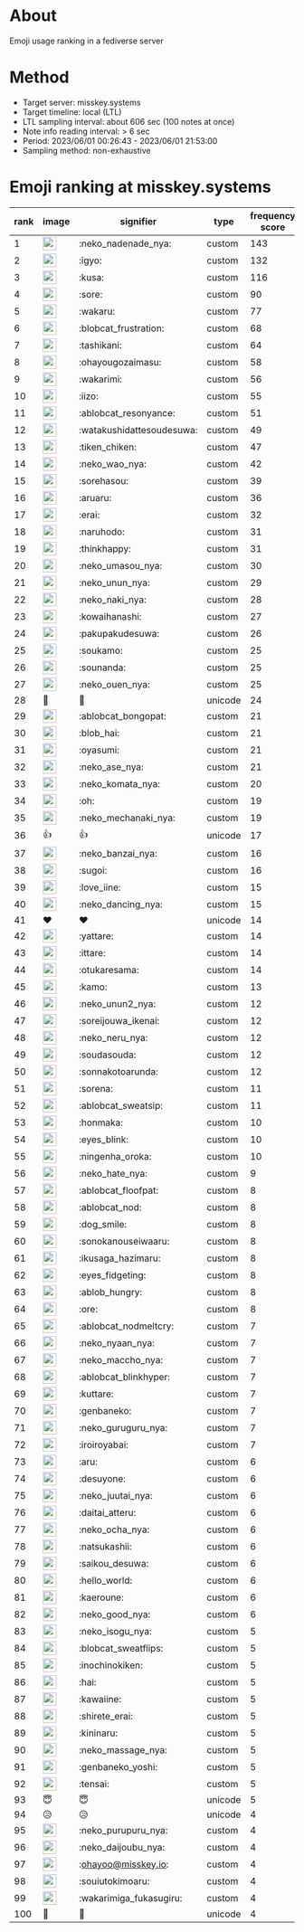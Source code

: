 # About
Emoji usage ranking in a fediverse server

# Method
- Target server: misskey.systems
- Target timeline: local (LTL)
- LTL sampling interval: about 606 sec (100 notes at once)
- Note info reading interval: > 6 sec
- Period: 2023/06/01 00:26:43 - 2023/06/01 21:53:00 
- Sampling method: non-exhaustive

# Emoji ranking at misskey.systems

|rank|image|signifier|type|frequency score|
|----|----|----|----|----|
|1|<img height="24" src="https://misskey.systems/emoji/neko_nadenade_nya.webp">|:neko_nadenade_nya:|custom|143|
|2|<img height="24" src="https://misskey.systems/emoji/igyo.webp">|:igyo:|custom|132|
|3|<img height="24" src="https://misskey.systems/emoji/kusa.webp">|:kusa:|custom|116|
|4|<img height="24" src="https://misskey.systems/emoji/sore.webp">|:sore:|custom|90|
|5|<img height="24" src="https://misskey.systems/emoji/wakaru.webp">|:wakaru:|custom|77|
|6|<img height="24" src="https://misskey.systems/emoji/blobcat_frustration.webp">|:blobcat_frustration:|custom|68|
|7|<img height="24" src="https://misskey.systems/emoji/tashikani.webp">|:tashikani:|custom|64|
|8|<img height="24" src="https://misskey.systems/emoji/ohayougozaimasu.webp">|:ohayougozaimasu:|custom|58|
|9|<img height="24" src="https://misskey.systems/emoji/wakarimi.webp">|:wakarimi:|custom|56|
|10|<img height="24" src="https://misskey.systems/emoji/iizo.webp">|:iizo:|custom|55|
|11|<img height="24" src="https://misskey.systems/emoji/ablobcat_resonyance.webp">|:ablobcat_resonyance:|custom|51|
|12|<img height="24" src="https://misskey.systems/emoji/watakushidattesoudesuwa.webp">|:watakushidattesoudesuwa:|custom|49|
|13|<img height="24" src="https://misskey.systems/emoji/tiken_chiken.webp">|:tiken_chiken:|custom|47|
|14|<img height="24" src="https://misskey.systems/emoji/neko_wao_nya.webp">|:neko_wao_nya:|custom|42|
|15|<img height="24" src="https://misskey.systems/emoji/sorehasou.webp">|:sorehasou:|custom|39|
|16|<img height="24" src="https://misskey.systems/emoji/aruaru.webp">|:aruaru:|custom|36|
|17|<img height="24" src="https://misskey.systems/emoji/erai.webp">|:erai:|custom|32|
|18|<img height="24" src="https://misskey.systems/emoji/naruhodo.webp">|:naruhodo:|custom|31|
|19|<img height="24" src="https://misskey.systems/emoji/thinkhappy.webp">|:thinkhappy:|custom|31|
|20|<img height="24" src="https://misskey.systems/emoji/neko_umasou_nya.webp">|:neko_umasou_nya:|custom|30|
|21|<img height="24" src="https://misskey.systems/emoji/neko_unun_nya.webp">|:neko_unun_nya:|custom|29|
|22|<img height="24" src="https://misskey.systems/emoji/neko_naki_nya.webp">|:neko_naki_nya:|custom|28|
|23|<img height="24" src="https://misskey.systems/emoji/kowaihanashi.webp">|:kowaihanashi:|custom|27|
|24|<img height="24" src="https://misskey.systems/emoji/pakupakudesuwa.webp">|:pakupakudesuwa:|custom|26|
|25|<img height="24" src="https://misskey.systems/emoji/soukamo.webp">|:soukamo:|custom|25|
|26|<img height="24" src="https://misskey.systems/emoji/sounanda.webp">|:sounanda:|custom|25|
|27|<img height="24" src="https://misskey.systems/emoji/neko_ouen_nya.webp">|:neko_ouen_nya:|custom|25|
|28|🍗|🍗|unicode|24|
|29|<img height="24" src="https://misskey.systems/emoji/ablobcat_bongopat.webp">|:ablobcat_bongopat:|custom|21|
|30|<img height="24" src="https://misskey.systems/emoji/blob_hai.webp">|:blob_hai:|custom|21|
|31|<img height="24" src="https://misskey.systems/emoji/oyasumi.webp">|:oyasumi:|custom|21|
|32|<img height="24" src="https://misskey.systems/emoji/neko_ase_nya.webp">|:neko_ase_nya:|custom|21|
|33|<img height="24" src="https://misskey.systems/emoji/neko_komata_nya.webp">|:neko_komata_nya:|custom|20|
|34|<img height="24" src="https://misskey.systems/emoji/oh.webp">|:oh:|custom|19|
|35|<img height="24" src="https://misskey.systems/emoji/neko_mechanaki_nya.webp">|:neko_mechanaki_nya:|custom|19|
|36|👍|👍|unicode|17|
|37|<img height="24" src="https://misskey.systems/emoji/neko_banzai_nya.webp">|:neko_banzai_nya:|custom|16|
|38|<img height="24" src="https://misskey.systems/emoji/sugoi.webp">|:sugoi:|custom|16|
|39|<img height="24" src="https://misskey.systems/emoji/love_iine.webp">|:love_iine:|custom|15|
|40|<img height="24" src="https://misskey.systems/emoji/neko_dancing_nya.webp">|:neko_dancing_nya:|custom|15|
|41|❤|❤|unicode|14|
|42|<img height="24" src="https://misskey.systems/emoji/yattare.webp">|:yattare:|custom|14|
|43|<img height="24" src="https://misskey.systems/emoji/ittare.webp">|:ittare:|custom|14|
|44|<img height="24" src="https://misskey.systems/emoji/otukaresama.webp">|:otukaresama:|custom|14|
|45|<img height="24" src="https://misskey.systems/emoji/kamo.webp">|:kamo:|custom|13|
|46|<img height="24" src="https://misskey.systems/emoji/neko_unun2_nya.webp">|:neko_unun2_nya:|custom|12|
|47|<img height="24" src="https://misskey.systems/emoji/soreijouwa_ikenai.webp">|:soreijouwa_ikenai:|custom|12|
|48|<img height="24" src="https://misskey.systems/emoji/neko_neru_nya.webp">|:neko_neru_nya:|custom|12|
|49|<img height="24" src="https://misskey.systems/emoji/soudasouda.webp">|:soudasouda:|custom|12|
|50|<img height="24" src="https://misskey.systems/emoji/sonnakotoarunda.webp">|:sonnakotoarunda:|custom|12|
|51|<img height="24" src="https://misskey.systems/emoji/sorena.webp">|:sorena:|custom|11|
|52|<img height="24" src="https://misskey.systems/emoji/ablobcat_sweatsip.webp">|:ablobcat_sweatsip:|custom|11|
|53|<img height="24" src="https://misskey.systems/emoji/honmaka.webp">|:honmaka:|custom|10|
|54|<img height="24" src="https://misskey.systems/emoji/eyes_blink.webp">|:eyes_blink:|custom|10|
|55|<img height="24" src="https://misskey.systems/emoji/ningenha_oroka.webp">|:ningenha_oroka:|custom|10|
|56|<img height="24" src="https://misskey.systems/emoji/neko_hate_nya.webp">|:neko_hate_nya:|custom|9|
|57|<img height="24" src="https://misskey.systems/emoji/ablobcat_floofpat.webp">|:ablobcat_floofpat:|custom|8|
|58|<img height="24" src="https://misskey.systems/emoji/ablobcat_nod.webp">|:ablobcat_nod:|custom|8|
|59|<img height="24" src="https://misskey.systems/emoji/dog_smile.webp">|:dog_smile:|custom|8|
|60|<img height="24" src="https://misskey.systems/emoji/sonokanouseiwaaru.webp">|:sonokanouseiwaaru:|custom|8|
|61|<img height="24" src="https://misskey.systems/emoji/ikusaga_hazimaru.webp">|:ikusaga_hazimaru:|custom|8|
|62|<img height="24" src="https://misskey.systems/emoji/eyes_fidgeting.webp">|:eyes_fidgeting:|custom|8|
|63|<img height="24" src="https://misskey.systems/emoji/ablob_hungry.webp">|:ablob_hungry:|custom|8|
|64|<img height="24" src="https://misskey.systems/emoji/ore.webp">|:ore:|custom|8|
|65|<img height="24" src="https://misskey.systems/emoji/ablobcat_nodmeltcry.webp">|:ablobcat_nodmeltcry:|custom|7|
|66|<img height="24" src="https://misskey.systems/emoji/neko_nyaan_nya.webp">|:neko_nyaan_nya:|custom|7|
|67|<img height="24" src="https://misskey.systems/emoji/neko_maccho_nya.webp">|:neko_maccho_nya:|custom|7|
|68|<img height="24" src="https://misskey.systems/emoji/ablobcat_blinkhyper.webp">|:ablobcat_blinkhyper:|custom|7|
|69|<img height="24" src="https://misskey.systems/emoji/kuttare.webp">|:kuttare:|custom|7|
|70|<img height="24" src="https://misskey.systems/emoji/genbaneko.webp">|:genbaneko:|custom|7|
|71|<img height="24" src="https://misskey.systems/emoji/neko_guruguru_nya.webp">|:neko_guruguru_nya:|custom|7|
|72|<img height="24" src="https://misskey.systems/emoji/iroiroyabai.webp">|:iroiroyabai:|custom|7|
|73|<img height="24" src="https://misskey.systems/emoji/aru.webp">|:aru:|custom|6|
|74|<img height="24" src="https://misskey.systems/emoji/desuyone.webp">|:desuyone:|custom|6|
|75|<img height="24" src="https://misskey.systems/emoji/neko_juutai_nya.webp">|:neko_juutai_nya:|custom|6|
|76|<img height="24" src="https://misskey.systems/emoji/daitai_atteru.webp">|:daitai_atteru:|custom|6|
|77|<img height="24" src="https://misskey.systems/emoji/neko_ocha_nya.webp">|:neko_ocha_nya:|custom|6|
|78|<img height="24" src="https://misskey.systems/emoji/natsukashii.webp">|:natsukashii:|custom|6|
|79|<img height="24" src="https://misskey.systems/emoji/saikou_desuwa.webp">|:saikou_desuwa:|custom|6|
|80|<img height="24" src="https://misskey.systems/emoji/hello_world.webp">|:hello_world:|custom|6|
|81|<img height="24" src="https://misskey.systems/emoji/kaeroune.webp">|:kaeroune:|custom|6|
|82|<img height="24" src="https://misskey.systems/emoji/neko_good_nya.webp">|:neko_good_nya:|custom|6|
|83|<img height="24" src="https://misskey.systems/emoji/neko_isogu_nya.webp">|:neko_isogu_nya:|custom|5|
|84|<img height="24" src="https://misskey.systems/emoji/blobcat_sweatflips.webp">|:blobcat_sweatflips:|custom|5|
|85|<img height="24" src="https://misskey.systems/emoji/inochinokiken.webp">|:inochinokiken:|custom|5|
|86|<img height="24" src="https://misskey.systems/emoji/hai.webp">|:hai:|custom|5|
|87|<img height="24" src="https://misskey.systems/emoji/kawaiine.webp">|:kawaiine:|custom|5|
|88|<img height="24" src="https://misskey.systems/emoji/shirete_erai.webp">|:shirete_erai:|custom|5|
|89|<img height="24" src="https://misskey.systems/emoji/kininaru.webp">|:kininaru:|custom|5|
|90|<img height="24" src="https://misskey.systems/emoji/neko_massage_nya.webp">|:neko_massage_nya:|custom|5|
|91|<img height="24" src="https://misskey.systems/emoji/genbaneko_yoshi.webp">|:genbaneko_yoshi:|custom|5|
|92|<img height="24" src="https://misskey.systems/emoji/tensai.webp">|:tensai:|custom|5|
|93|😇|😇|unicode|5|
|94|😥|😥|unicode|4|
|95|<img height="24" src="https://misskey.systems/emoji/neko_purupuru_nya.webp">|:neko_purupuru_nya:|custom|4|
|96|<img height="24" src="https://misskey.systems/emoji/neko_daijoubu_nya.webp">|:neko_daijoubu_nya:|custom|4|
|97|<img height="24" src="https://misskey.systems/emoji/ohayoo.webp">|:ohayoo@misskey.io:|custom|4|
|98|<img height="24" src="https://misskey.systems/emoji/souiutokimoaru.webp">|:souiutokimoaru:|custom|4|
|99|<img height="24" src="https://misskey.systems/emoji/wakarimiga_fukasugiru.webp">|:wakarimiga_fukasugiru:|custom|4|
|100|🍆|🍆|unicode|4|
